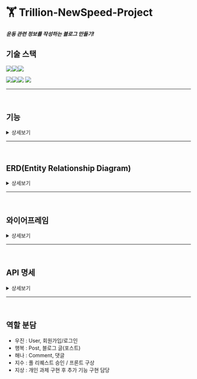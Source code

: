 # 🏋️ Trillion-NewSpeed-Project
##### 운동 관련 정보를 작성하는 블로그 만들기!

## 기술 스택

<img src="https://img.shields.io/badge/java-007396?style=for-the-badge&logo=OpenJDK&logoColor=white"><img src="https://img.shields.io/badge/spring-6DB33F?style=for-the-badge&logo=spring&logoColor=white"><img src="https://img.shields.io/badge/gradle-02303A?style=for-the-badge&logo=gradle&logoColor=white">
<br>

<img src="https://img.shields.io/badge/IntelliJ IDEA-000000?style=for-the-badge&logo=IntelliJ IDEA&logoColor=white"><img src="https://img.shields.io/badge/github-181717?style=for-the-badge&logo=github&logoColor=white"><img src="https://img.shields.io/badge/git-F05032?style=for-the-badge&logo=git&logoColor=white">
<img src="https://img.shields.io/badge/Slack-4A154B?style=for-the-badge&logo=Slack&logoColor=white">

****
<br/>

## 기능
<details>
<summary>상세보기</summary>

  ### 구현해야 할 필수 기능
  <details>
  <summary>더보기</summary>
  
  #### 사용자 인증 기능
    * 회원가입 기능
      - 새로운 사용자가 ID와 비밀번호의 형태로 서비스에 가입할 수 있어야 합니다.
      - 이 때, 비밀번호는 안전하게 암호화되어 저장되어야 합니다!
  
    * 로그인 및 로그아웃 기능
      - 사용자는 자신의 계정으로 서비스에 로그인하고 로그아웃할 수 있어야 합니다.
  
  #### 프로필 관리
    * 프로필 수정 기능
      - 이름, 한 줄 소개와 같은 기본적인 정보를 볼 수 있어야 하며 수정할 수 있어야 합니다.
      - 비밀번호 수정 시에는 비밀번호를 한 번 더 입력받는 과정이 필요합니다.
  
  #### 게시물 CRUD 기능
    * 게시물 작성, 조회, 수정, 삭제 기능
      - 게시물 조회를 제외한 나머지 기능들은 전부 인가(Authorization) 개념이 적용되어야 하며 
      이는 JWT와 같은 토큰으로 검증이 되어야 할 것입니다.
      - 예컨대, 내가 작성한 글을 남이 삭제할 수는 없어야 하고 오로지 본인만 삭제할 수 있어야겠죠?
  
    * 게시물 작성, 수정, 삭제 시 새로고침 기능
      - 프론트엔드에서 게시물 작성, 수정 및 삭제를 할 때마다 조회 API를 다시 호출하여 
      자연스럽게 최신의 게시물 내용을 화면에 보여줄 수 있도록 해야 합니다!
  
  #### 뉴스 피드 기능
    * 뉴스 피드 페이지
      - 사용자가 다른 사용자의 게시물을 한 눈에 볼 수 있는 뉴스 피드 페이지가 있어야 합니다.
  
  </details>




  ### 추가 구현 기능
  <details>
  <summary>더보기</summary>
    
  #### 댓글 CRUD 기능
    * 댓글 작성, 조회, 수정, 삭제 기능
      - 사용자는 게시물에 댓글을 작성할 수 있고 본인의 댓글은 수정 및 삭제를 할 수 있어야 합니다.
      - 또한, 게시물과 마찬가지로 댓글 조회를 제외한 나머지 기능들은 인가(Authorization)개념이 적용되어야 합니다.
  
    * 댓글 작성, 수정, 삭제 시 새로고침 기능
      - 프론트엔드에서 댓글 작성, 수정 및 삭제를 할 때마다 조회 API를 다시 호출하여 
      자연스럽게 최신의 댓글 목록을 화면에 보여줄 수 있도록 해야 합니다!
  
  #### 좋아요 기능
    * 게시물 및 댓글 좋아요/좋아요 취소 기능
      - 사용자가 게시물이나 댓글에 좋아요를 남기거나 취소할 수 있어야 합니다.
      - 이 때, 본인이 작성한 게시물과 댓글에 좋아요는 남길 수 없도록 해봅니다!
  
  #### 프론트엔드 만들어보기
    * 백엔드에서 제공하는 API를 통해 서버와 통신하는 프론트엔드를 구현합니다.
      - 와이어프레임에 나온 명세를 최대한 구현해보면 금상첨화겠죠?
      - 웹개발 종합반에서 배웠던 부트스트랩을 활용해봐도 좋아요~
  
  #### 이메일 가입 및 인증 기능
    * 이메일 가입 시 이메일 인증 기능을 포함하는 것이 좋습니다.
  
  </details>




  ### 명예의 전당 - 슈퍼 개발자(?)로서의 초석을 다져봅시다!(?)
  <details>
  <summary>더보기</summary>
    
  #### 소셜 로그인 기능 구현
    - https://developers.naver.com/docs/login/devguide/devguide.md
    - https://developers.kakao.com/docs/latest/ko/kakaologin/common
      를 참고하여 네이버 로그인, 카카오 로그인을 구현해보자.
  
  #### 프로필에 사진 업로드 기능 구현
    - 프로필 사진을 저장할 때는 반드시 AWS S3를 이용해주세요!
  
  #### 게시물에 멀티미디어 지원 기능 구현
    - 게시물 본문에 사진이나 영상 등의 미디어를 포함할 수 있다면 금상첨화겠죠?
    - 또한, 게시물 수정시에도 첨부된 미디어가 수정될 수 있으면 좋습니다.
  
  #### 팔로우 기능 구현
    - 특정 사용자를 팔로우/언팔로우를 할 수 있으면 너무 좋습니다.
    - 팔로우 기능이 구현되었다면 뉴스 피드에 팔로우하는 사용자의 게시물을 볼 수 있어야 하겠죠?
  
  #### HTTP를 HTTPS로 업그레이드 하기
    - HTTPS를 적용하여 보안이 강화된 웹 페이지를 제공해보도록 합니다!
  
  </details>
</details>

****
<br/>

## ERD(Entity Relationship Diagram)
<details>
<summary>상세보기</summary>
  
  #### 첫 ERD
  ![1](https://github.com/JisooPyo/Trillion-NewSpeed-Project/assets/131599243/17b95e97-cf47-4def-8303-386028f69df4)
  
  <br/><br/>
  
  #### 수정된 ERD_1(댓글 좋아요 Entity 추가)
  ![2](https://github.com/JisooPyo/Trillion-NewSpeed-Project/assets/131599243/9236e49c-a7fb-4898-8e8c-023c6d1b9b48)
  
  <br/><br/>
  
  #### 수정된 ERD_2(포스트 좋아요 Entity 추가)
  ![3](https://github.com/JisooPyo/Trillion-NewSpeed-Project/assets/131599243/02ca21b3-a131-4788-a2f6-cd4b424b0324)
  
  <br/><br/>
  <br/>
  <br/>
</details>

****
<br/>

## 와이어프레임
<details>
<summary>상세보기</summary>

  #### 회원가입 화면
  ![01회원가입](https://github.com/JisooPyo/Trillion-NewSpeed-Project/assets/131599243/dbeaf76c-fc4d-4454-bdfc-2d083641b582)
  
  #### 로그인 화면
  ![02로그인](https://github.com/JisooPyo/Trillion-NewSpeed-Project/assets/131599243/2e08c32e-85e4-452a-8e94-255b1a8f9b76)
  
  #### 프로필 페이지(수정, 저장, 자기가 쓴 글 목록 조회 가능)
  ![03프로필페이지](https://github.com/JisooPyo/Trillion-NewSpeed-Project/assets/131599243/ae8a2a0d-1b20-4ab5-8c19-74b0d9a5d558)
  
  #### 뉴스피드 화면(홈 화면) - 전체 글 조회 가능
  ![04뉴스피드 홈화면](https://github.com/JisooPyo/Trillion-NewSpeed-Project/assets/131599243/6f0b952f-82c5-4b7f-be97-4abac10fb634)
  
  #### 포스트 글 조회화면
  ![05포스트글 조회화면](https://github.com/JisooPyo/Trillion-NewSpeed-Project/assets/131599243/ad92733d-9ca1-49b3-84bc-4c43531274f9)
  
  #### 포스트 글 작성화면
  ![06포스트글작성](https://github.com/JisooPyo/Trillion-NewSpeed-Project/assets/131599243/23e9ba9f-3e9b-4abe-b0f7-935cf259d168)
  
  #### 포스트 글 수정화면
  ![07포스트글수정](https://github.com/JisooPyo/Trillion-NewSpeed-Project/assets/131599243/dc7fe9a4-64ca-45b3-aa10-66d8cf74f7cd)

  <br/><br/>
  <br/>
  <br/>

</details>

****
<br/>

## API 명세
<details>
<summary>상세보기</summary>

  ### User
  <img width="669" alt="api0" src="https://github.com/JisooPyo/Trillion-NewSpeed-Project/assets/131599243/0968c3cf-78d2-4a37-be68-3bbbb727c015">
  
  <br>
  
  ### Post
  <img width="750" alt="api1" src="https://github.com/JisooPyo/Trillion-NewSpeed-Project/assets/131599243/de1fc7b3-9375-4b0d-8755-5e97143472ea">
  
  <br>
  
  ### Comment
  <img width="809" alt="api2" src="https://github.com/JisooPyo/Trillion-NewSpeed-Project/assets/131599243/6b66a3a6-e942-4eab-9f24-0831db40b3d7">
  <img width="809" alt="api3" src="https://github.com/JisooPyo/Trillion-NewSpeed-Project/assets/131599243/c3e30078-b83d-4e30-9c84-697f2b2663a7">
  
  <br/><br/>
  <br/>
  <br/>

</details>

****
<br/>

## 역할 분담
- 우진 : User, 회원가입/로그인
- 행복 : Post, 블로그 글(포스트)
- 해나 : Comment, 댓글
- 지수 : 풀 리퀘스트 승인 / 프론트 구상
- 지상 : 개인 과제 구현 후 추가 기능 구현 담당
